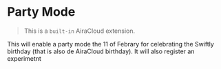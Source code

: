 # Party Mode
> This is a `built-in` AiraCloud extension.

This will enable a party mode the 11 of Febrary for celebrating the Swiftly birthday (that is also de AiraCloud birthday).
It will also register an experimetnt